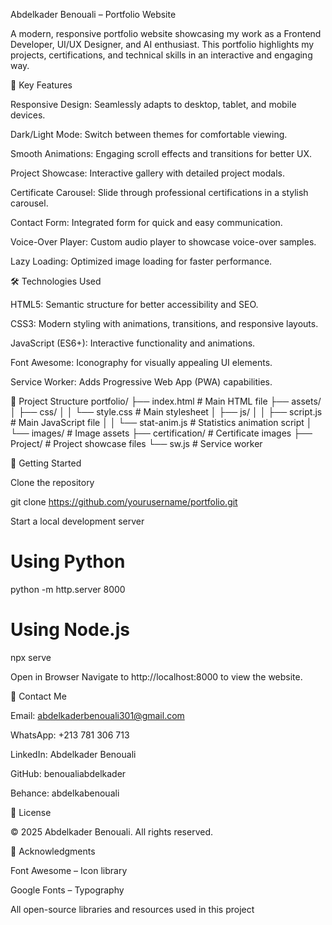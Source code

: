 Abdelkader Benouali – Portfolio Website

A modern, responsive portfolio website showcasing my work as a Frontend Developer, UI/UX Designer, and AI enthusiast. This portfolio highlights my projects, certifications, and technical skills in an interactive and engaging way.

🌟 Key Features

Responsive Design: Seamlessly adapts to desktop, tablet, and mobile devices.

Dark/Light Mode: Switch between themes for comfortable viewing.

Smooth Animations: Engaging scroll effects and transitions for better UX.

Project Showcase: Interactive gallery with detailed project modals.

Certificate Carousel: Slide through professional certifications in a stylish carousel.

Contact Form: Integrated form for quick and easy communication.

Voice-Over Player: Custom audio player to showcase voice-over samples.

Lazy Loading: Optimized image loading for faster performance.

🛠️ Technologies Used

HTML5: Semantic structure for better accessibility and SEO.

CSS3: Modern styling with animations, transitions, and responsive layouts.

JavaScript (ES6+): Interactive functionality and animations.

Font Awesome: Iconography for visually appealing UI elements.

Service Worker: Adds Progressive Web App (PWA) capabilities.

📁 Project Structure
portfolio/
├── index.html              # Main HTML file
├── assets/
│   ├── css/
│   │   └── style.css       # Main stylesheet
│   ├── js/
│   │   ├── script.js       # Main JavaScript file
│   │   └── stat-anim.js    # Statistics animation script
│   └── images/             # Image assets
├── certification/          # Certificate images
├── Project/                # Project showcase files
└── sw.js                   # Service worker

🚀 Getting Started

Clone the repository

git clone https://github.com/yourusername/portfolio.git


Start a local development server

# Using Python
python -m http.server 8000

# Using Node.js
npx serve


Open in Browser
Navigate to http://localhost:8000 to view the website.

📧 Contact Me

Email: abdelkaderbenouali301@gmail.com

WhatsApp: +213 781 306 713

LinkedIn: Abdelkader Benouali

GitHub: benoualiabdelkader

Behance: abdelkabenouali

📄 License

© 2025 Abdelkader Benouali. All rights reserved.

🙏 Acknowledgments

Font Awesome – Icon library

Google Fonts – Typography

All open-source libraries and resources used in this project
